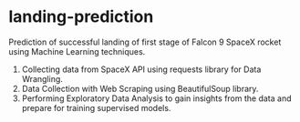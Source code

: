 # landing-prediction
Prediction of successful landing of first stage of Falcon 9 SpaceX rocket using Machine Learning techniques.

1. Collecting data from SpaceX API using requests library for Data Wrangling.
2. Data Collection with Web Scraping using BeautifulSoup library.
3. Performing Exploratory Data Analysis to gain insights from the data and prepare for training supervised models.
